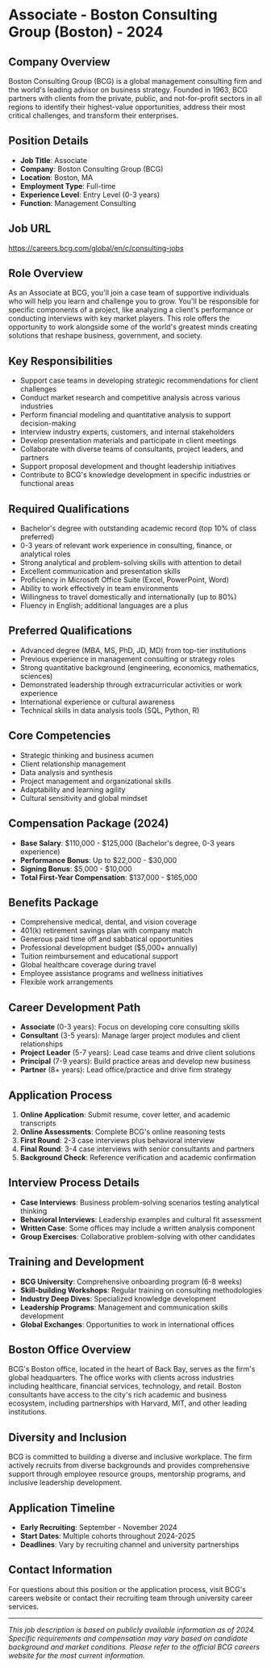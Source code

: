 # Associate - Boston Consulting Group (Boston) - 2024

## Company Overview
Boston Consulting Group (BCG) is a global management consulting firm and the world's leading advisor on business strategy. Founded in 1963, BCG partners with clients from the private, public, and not-for-profit sectors in all regions to identify their highest-value opportunities, address their most critical challenges, and transform their enterprises.

## Position Details
- **Job Title**: Associate
- **Company**: Boston Consulting Group (BCG)
- **Location**: Boston, MA
- **Employment Type**: Full-time
- **Experience Level**: Entry Level (0-3 years)
- **Function**: Management Consulting

## Job URL
https://careers.bcg.com/global/en/c/consulting-jobs

## Role Overview
As an Associate at BCG, you'll join a case team of supportive individuals who will help you learn and challenge you to grow. You'll be responsible for specific components of a project, like analyzing a client's performance or conducting interviews with key market players. This role offers the opportunity to work alongside some of the world's greatest minds creating solutions that reshape business, government, and society.

## Key Responsibilities
- Support case teams in developing strategic recommendations for client challenges
- Conduct market research and competitive analysis across various industries
- Perform financial modeling and quantitative analysis to support decision-making
- Interview industry experts, customers, and internal stakeholders
- Develop presentation materials and participate in client meetings
- Collaborate with diverse teams of consultants, project leaders, and partners
- Support proposal development and thought leadership initiatives
- Contribute to BCG's knowledge development in specific industries or functional areas

## Required Qualifications
- Bachelor's degree with outstanding academic record (top 10% of class preferred)
- 0-3 years of relevant work experience in consulting, finance, or analytical roles
- Strong analytical and problem-solving skills with attention to detail
- Excellent communication and presentation skills
- Proficiency in Microsoft Office Suite (Excel, PowerPoint, Word)
- Ability to work effectively in team environments
- Willingness to travel domestically and internationally (up to 80%)
- Fluency in English; additional languages are a plus

## Preferred Qualifications
- Advanced degree (MBA, MS, PhD, JD, MD) from top-tier institutions
- Previous experience in management consulting or strategy roles
- Strong quantitative background (engineering, economics, mathematics, sciences)
- Demonstrated leadership through extracurricular activities or work experience
- International experience or cultural awareness
- Technical skills in data analysis tools (SQL, Python, R)

## Core Competencies
- Strategic thinking and business acumen
- Client relationship management
- Data analysis and synthesis
- Project management and organizational skills
- Adaptability and learning agility
- Cultural sensitivity and global mindset

## Compensation Package (2024)
- **Base Salary**: $110,000 - $125,000 (Bachelor's degree, 0-3 years experience)
- **Performance Bonus**: Up to $22,000 - $30,000
- **Signing Bonus**: $5,000 - $10,000
- **Total First-Year Compensation**: $137,000 - $165,000

## Benefits Package
- Comprehensive medical, dental, and vision coverage
- 401(k) retirement savings plan with company match
- Generous paid time off and sabbatical opportunities
- Professional development budget ($5,000+ annually)
- Tuition reimbursement and educational support
- Global healthcare coverage during travel
- Employee assistance programs and wellness initiatives
- Flexible work arrangements

## Career Development Path
- **Associate** (0-3 years): Focus on developing core consulting skills
- **Consultant** (3-5 years): Manage larger project modules and client relationships
- **Project Leader** (5-7 years): Lead case teams and drive client solutions
- **Principal** (7-9 years): Build practice areas and develop new business
- **Partner** (8+ years): Lead office/practice and drive firm strategy

## Application Process
1. **Online Application**: Submit resume, cover letter, and academic transcripts
2. **Online Assessments**: Complete BCG's online reasoning tests
3. **First Round**: 2-3 case interviews plus behavioral interview
4. **Final Round**: 3-4 case interviews with senior consultants and partners
5. **Background Check**: Reference verification and academic confirmation

## Interview Process Details
- **Case Interviews**: Business problem-solving scenarios testing analytical thinking
- **Behavioral Interviews**: Leadership examples and cultural fit assessment
- **Written Case**: Some offices may include a written analysis component
- **Group Exercises**: Collaborative problem-solving with other candidates

## Training and Development
- **BCG University**: Comprehensive onboarding program (6-8 weeks)
- **Skill-building Workshops**: Regular training on consulting methodologies
- **Industry Deep Dives**: Specialized knowledge development
- **Leadership Programs**: Management and communication skills development
- **Global Exchanges**: Opportunities to work in international offices

## Boston Office Overview
BCG's Boston office, located in the heart of Back Bay, serves as the firm's global headquarters. The office works with clients across industries including healthcare, financial services, technology, and retail. Boston consultants have access to the city's rich academic and business ecosystem, including partnerships with Harvard, MIT, and other leading institutions.

## Diversity and Inclusion
BCG is committed to building a diverse and inclusive workplace. The firm actively recruits from diverse backgrounds and provides comprehensive support through employee resource groups, mentorship programs, and inclusive leadership development.

## Application Timeline
- **Early Recruiting**: September - November 2024
- **Start Dates**: Multiple cohorts throughout 2024-2025
- **Deadlines**: Vary by recruiting channel and university partnerships

## Contact Information
For questions about this position or the application process, visit BCG's careers website or contact their recruiting team through university career services.

---

*This job description is based on publicly available information as of 2024. Specific requirements and compensation may vary based on candidate background and market conditions. Please refer to the official BCG careers website for the most current information.*